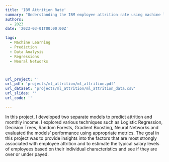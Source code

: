 ```yaml
---
title: 'IBM Attrition Rate'
summary: "Understanding the IBM employee attrition rate using machine learning techniques."
authors:
  - 2023
date: '2023-03-01T00:00:00Z'

tags:
  - Machine Learning
  - Prediction
  - Data Analysis
  - Regressions
  - Neural Networks



url_project: ''
url_pdf: 'projects/ml_attrition/ml_attrition.pdf'
url_dataset: 'projects/ml_attrition/ml_attrition_data.csv'
url_slides: ''
url_code: ''

---
```


In this project, I developed two separate models to predict attrition and monthly income. I explored various techniques such as Logistic Regression, Decision Trees, Random Forests, Gradient Boosting, Neural Networks and evaluated the models’ performance using appropriate metrics. The goal in this project was to provide insights into the factors that are most strongly associated with employee attrition and to estimate the typical salary levels of employees based on their individual characteristics and see if they are over or under payed.
